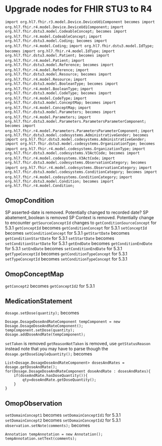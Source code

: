# Upgrade nodes for FHIR STU3 to R4

`import org.hl7.fhir.r3.model.Device.DeviceUdiComponent becomes import org.hl7.fhir.r4.model.Device.DeviceUdiComponent;`
`import org.hl7.fhir.dstu3.model.CodeableConcept; becomes import org.hl7.fhir.r4.model.CodeableConcept;`
`import org.hl7.fhir.dstu3.model.Coding; becomes import org.hl7.fhir.r4.model.Coding;`
`import org.hl7.fhir.dstu3.model.IdType; becomes import org.hl7.fhir.r4.model.IdType;`
`import org.hl7.fhir.dstu3.model.Patient; becomes import org.hl7.fhir.r4.model.Patient;`
`import org.hl7.fhir.dstu3.model.Reference; becomes import org.hl7.fhir.r4.model.Reference;`
`import org.hl7.fhir.dstu3.model.Resource; becomes import org.hl7.fhir.r4.model.Resource;`
`import org.hl7.fhir.dstu3.model.BooleanType; becomes import org.hl7.fhir.r4.model.BooleanType;`
`import org.hl7.fhir.dstu3.model.CodeType; becomes import org.hl7.fhir.r4.model.CodeType;`
`import org.hl7.fhir.dstu3.model.ConceptMap; becomes import org.hl7.fhir.r4.model.ConceptMap;`
`import org.hl7.fhir.dstu3.model.Parameters; becomes import org.hl7.fhir.r4.model.Parameters;`
`import org.hl7.fhir.dstu3.model.Parameters.ParametersParameterComponent; becomes import org.hl7.fhir.r4.model.Parameters.ParametersParameterComponent;`
`import org.hl7.fhir.dstu3.model.codesystems.AdministrativeGender; becomes import org.hl7.fhir.dstu3.model.codesystems.AdministrativeGender;`
`import org.hl7.fhir.dstu3.model.codesystems.OrganizationType; becomes import org.hl7.fhir.r4.model.codesystems.OrganizationType;`
`import org.hl7.fhir.dstu3.model.codesystems.V3ActCode; becomes import org.hl7.fhir.r4.model.codesystems.V3ActCode;`
`import org.hl7.fhir.dstu3.model.codesystems.ObservationCategory; becomes import org.hl7.fhir.r4.model.codesystems.ObservationCategory;`
`import org.hl7.fhir.dstu3.model.codesystems.ConditionCategory; becomes import org.hl7.fhir.r4.model.codesystems.ConditionCategory;`
`import org.hl7.fhir.dstu3.model.Condition; becomes import org.hl7.fhir.r4.model.Condition;`

## OmopCondition
SP asserted-date is removed. Potentially changed to recorded date?
SP abatement_boolean is removed
SP Context is removed. Potentially change to encounter
`getSourceConceptId` changes to `getConditionSourceConcept` for 5.3.1
`getConceptId` becomes `getConditionConcept` for 5.3.1
`setConceptId` becomes `setConditionConcept` for 5.3.1
`getStartDate` becomes `getConditionStartDate` for 5.3.1
`setStartDate` becomes `setConditionStartDate` for 5.3.1
`getEndDate` becomes `getConditionEndDate` for 5.3.1
`setEndDate` becomes `setConditionEndDate` for 5.3.1
`getTypeConceptId` becomes `getConditionTypeConcept` for 5.3.1
`setTypeConceptId` becomes `setConditionTypeConcept` for 5.3.1

## OmopConceptMap
`getConcept2`  becomes `getConceptId2` for 5.3.1

## MedicationStatement
`dosage.setDose(quantity);` becomes 
```
Dosage.DosageDoseAndRateComponent tempComponent = new Dosage.DosageDoseAndRateComponent();
tempComponent.setDose(quantity);
dosage.addDoseAndRate(tempComponent);
```
`setTaken` is removed
`getReasonNotTaken` is removed, use `getStatusReason` instead
	note that you may have to parse though the 
`dosage.getDoseSimpleQuantity();` becomes 
```
List<Dosage.DosageDoseAndRateComponent> dosesAndRates = dosage.getDoseAndRate();
for(Dosage.DosageDoseAndRateComponent doseAndRate : dosesAndRates){
	if(doseAndRate.hasDoseQuantity()){
		qty=doseAndRate.getDoseQuantity();
	}
}
```

## OmopObservation
`setDomainConcept1` becomes `setDomainConceptId1` for 5.3.1
`setDomainConcept2` becomes `setDomainConceptId2` for 5.3.1
`observation.setNote(comments);` becomes 
```
Annotation tempAnnotation = new Annotation();
tempAnnotation.setText(comments);
```